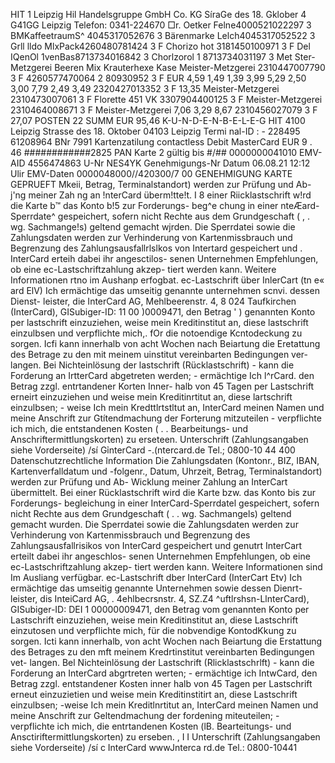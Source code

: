 HIT 1 Leipzig Hil Handelsgruppe GmbH Co. KG SíraGe des 18. Gklober 4 G41GG Leipzig Telefon: 0341-224670 □r. Oetker Felne4000521022297 3 BMKaffeetraumS^ 4045317052676 3 Bärenmarke Lelch4045317052522 3 Grll lldo MlxPack4260480781424 3 F Chorizo hot 3181450100971 3 F Del IQenOl 1venBas8713734016842 3 Chorlzorol 1 8713734031197 3 Met Ster-Metzgerei Beeren Mix Krauterhexe Kase Meister-Metzgerei 2310447007790 3 F 4260577470064 2 80930952 3 F EUR 4,59 1,49 1,39 3,99 5,29 2,50 3,00 7,79 2,49 3,49 2320427013352 3 F 13,35 Meister-Metzgerei 2310473007061 3 F Florette 451 VK 3307904400125 3 F Meister-Metzgerei 2310464008671 3 F Meister-Metzgerei 7,06 3,29 8,67 2310456027079 3 F 27,07 POSTEN 22 SUMM EUR 95,46 K-U-N-D-E-N-B-E-L-E-G HIT 4100 Leipzig Strasse des 18. Oktober 04103 Leipzig Termi nal-ID : - 228495 61208964 BNr 7991 Kartenzatilung contactless Debit MasterCard EUR 9 . 46 ############2825 PAN Karte 2 gültig bis #/## 0000000041010 EMV-AID 4556474863 U-Nr NES4YK Genehmigungs-Nr Datum 06.08.21 12:12 Ulir EMV-Daten 0000048000//420300/7 00 GENEHMIGUNG KARTE GEPRUEFT Mkeii, Betrag, Terminalstandort) werden zur Prüfung und Ab- j'ng meiner Zah ng an !nterCard überm!tte!t. I 8 einer Riicklastschrift w!rd die Karte b™ das Konto b!5 zur Forderungs- beg^e chung in einer nteÆard-Sperrdate^ gespeichert, sofern nicht Rechte aus dem Grundgeschaft ( , . wg. Sachmange!s) geltend gemacht wjrden. Die Sperrdatei sowie die Zahlungsdaten werden zur Verhinderung von Kartenmissbrauch und Begrenzung des Zahlungsausfallrlslkos von Intertard gespeichert und . InterCard erteih dabei ihr angesctilos- senen Unternehmen Empfehlungen, ob eine ec-Lastschriftzahlung akzep- tiert werden kann. Weitere Informationen rtno im Aushanp erfogbat. ec-Lastschrift über InlerCart (tn e« ard ElV) Ich ermächtige das umseitig genannte unternehmen scnvi. dessen Dienst- leister, die InterCard AG, Mehlbeerenstr. 4, 8 024 Taufkirchen (InterCard), GISubiger-ID: 11 00 )0009471, den Betrag ' ) genannten Konto per lastschrift einzuziehen, weise mein Kreditinstitut an, diese lastschrift einzulbsen und verpflichte mich,. fOr die notoendige Kcntodeckung zu sorgen. Icfi kann innerhalb von acht Wochen nach Beiartung die Eretattung des Betrage zu den mit meinem uinstitut vereinbarten Bedingungen ver- langen. Bei Nichteinlösung der lastschrift (Rücklastschrift) - kann die Forderung an IrtterCard abgetreten werden; - ermächtige Ich l^rCard. den Betrag zzgl. entrtandener Korten Inner- halb von 45 Tagen per Lastschrift erneirt einzuziehen und weise mein Kreditinrtitut an, diese lartschrift einzulbsen; - weise Ich mein Kredttlrtstltut an, InterCard meinen Namen und meine Anschrift zur Gtítendmachung der Forterung mitzuteilen - verpflichte ich mich, die entstandenen Kosten ( . . Bearbeitungs- und Anschriftermittlungskorten) zu erseteen. Unterschrift (Zahlungsangaben siehe Vorderseite) /sí GỉnterCard -.(ntercard.de Tel.; 0800-10 44 400 Datenschutzrechtliche Information Die Zahlungsdaten (Kontonr., BIZ, IBAN, Kartenverfalldatum und -folgenr., Datum, Uhrzeit, Betrag, Terminalstandort) werden zur Prüfung und Ab- Wicklung meiner Zahlung an InterCart übermittelt. Bei einer Rücklastschrift wird die Karte bzw. das Konto bis zur Forderungs- begleichung in einer InterCard-Sperrdatel gespeichert, sofern nicht Rechte aus dem Grundgeschaft ( . . wg. Sachmangels) geltend gemacht wurden. Die Sperrdatei sowie die Zahlungsdaten werden zur Verhinderung von Kartenmissbrauch und Begrenzung des Zahlungsausfallrisikos von InterCard gespeichert und genutrt InterCart erteilt dabei ihr angeschlos- senen Unternehmen Empfehlungen, ob eine ec-Lastschriftzahlung akzep- tiert werden kann. Weitere Informationen sind Im Ausliang verfügbar. ec-Lastschrift dber InterCard (InterCart Etv) Ich ermächtige das umseitig genannte Unternehmen sowie dessen Dienrt- leister, dis InteiCard AG, . 4ehlbecrsnstr. 4, SZ.Z4 ^uftlrshsn-LlnterCard), GISubiger-ID: DEI 1 00000009471, den Betrag vom genannten Konto per Lastschrift einzuziehen, weise mein Kreditinstitut an, diese Lastschrift einzutosen und verpflichte mich, für die nobvendige KontodKkung zu sorgen. Icti kann innerhalb, von acht Wochen nach Beiartung die Erstattung des Betrages zu den mft meinem Kredrtinstitut vereinbarten Bedingungen vet- langen. Bel Nichteinlösung der Lastschrift (Rlicklastschrlft) - kann die Forderung an InterCard abgrtreten werten; - ermächtige ich IntwCard, den Betrag zzgl. entstandener Kosten inner halb von 45 Tagen per Lastschrift erneut einzuzietien und weise mein Kreditinstitirt an, diese Lastschrift einzulbsen; -weise Ich mein Kreditlnrtitut an, InterCard meinen Namen und meine Anschrift zur Geltendmachung der fordening miteuteilen; - verpflichte ich mich, die entrtandenen Kosten (lB. Bearteitungs- und Ansctiriftermittlungskorten) zu erseben. , I I Unterschrift (Zahlungsangaben siehe Vorderseite) /sí c InterCard wwwJnterca rd.de Tel.: 0800-10441